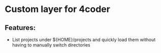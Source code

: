 # Custom layer for 4coder

## Features:
* List projects under ${HOME}/projects and quickly load them without having to manually switch directories
